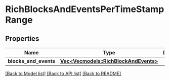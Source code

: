 # RichBlocksAndEventsPerTimeStampRange

## Properties

Name | Type | Description | Notes
------------ | ------------- | ------------- | -------------
**blocks_and_events** | [**Vec<Vec<models::RichBlockAndEvents>>**](Vec.md) |  | 

[[Back to Model list]](../README.md#documentation-for-models) [[Back to API list]](../README.md#documentation-for-api-endpoints) [[Back to README]](../README.md)


